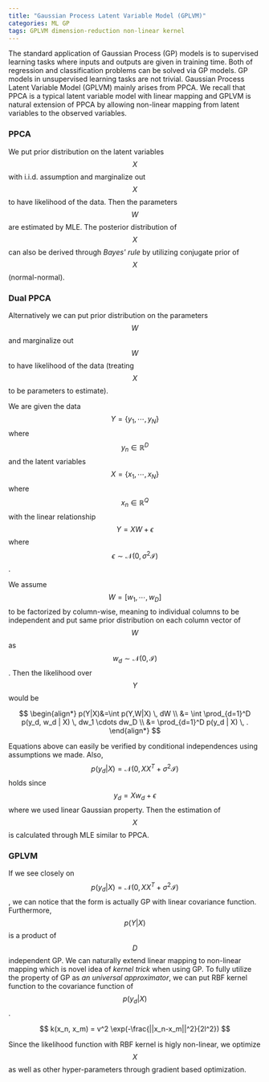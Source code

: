 ```yaml
---
title: "Gaussian Process Latent Variable Model (GPLVM)"
categories: ML GP
tags: GPLVM dimension-reduction non-linear kernel
---
```

The standard application of Gaussian Process (GP) models is to supervised learning tasks where inputs and outputs are given in training time. Both of regression and classification problems can be solved via GP models. GP models in unsupervised learning tasks are not trivial. Gaussian Process Latent Variable Model (GPLVM) mainly arises from PPCA. We recall that PPCA is a typical latent variable model with linear mapping and GPLVM is natural extension of PPCA by allowing non-linear mapping from latent variables to the observed variables.

### PPCA

We put prior distribution on the latent variables $$X$$ with i.i.d. assumption and marginalize out $$X$$ to have likelihood of the data. Then the parameters $$W$$ are estimated by MLE. The posterior distribution of $$X$$ can also be derived through *Bayes' rule* by utilizing conjugate prior of $$X$$ (normal-normal).

### Dual PPCA

Alternatively we can put prior distribution on the parameters $$W$$ and marginalize out $$W$$ to have likelihood of the data (treating $$X$$ to be parameters to estimate).

We are given the data $$Y=\{y_1, \cdots, y_N\}$$ where $$y_n \in \mathbb{R}^D$$ and the latent variables $$X=\{x_1, \cdots, x_N\}$$ where $$x_n \in \mathbb{R}^Q$$ with the linear relationship $$Y=XW+\epsilon$$ where $$\epsilon \sim \mathcal{N}(0, \sigma^2\mathcal{I})$$.

We assume $$W=[w_1, \cdots, w_D]$$ to be factorized by column-wise, meaning to individual columns to be independent and put same prior distribution on each column vector of $$W$$ as $$w_d \sim \mathcal{N}(0, \mathcal{I})$$. Then the likelihood over $$Y$$ would be

$$
\begin{align*}
p(Y|X)&=\int p(Y,W|X) \, dW \\
&= \int \prod_{d=1}^D p(y_d, w_d | X) \, dw_1 \cdots dw_D \\
&= \prod_{d=1}^D p(y_d | X) \, .
\end{align*}
$$


Equations above can easily be verified by conditional independences using assumptions we made. Also, $$p(y_d|X)=\mathcal{N}(0, XX^T + \sigma^2\mathcal{I})$$ holds since $$y_d = Xw_d + \epsilon$$ where we used linear Gaussian property. Then the estimation of $$X$$ is calculated through MLE similar to PPCA.

### GPLVM

If we see closely on $$p(y_d|X)=\mathcal{N}(0, XX^T + \sigma^2\mathcal{I})$$, we can notice that the form is actually GP with linear covariance function. Furthermore, $$p(Y|X)$$ is a product of $$D$$ independent GP. We can naturally extend linear mapping to non-linear mapping which is novel idea of *kernel trick* when using GP. To fully utilize the property of GP as *an universal approximator*, we can put RBF kernel function to the covariance function of $$p(y_d|X)$$.


$$
k(x_n, x_m) = v^2 \exp(-\frac{||x_n-x_m||^2}{2l^2})
$$

Since the likelihood function with RBF kernel is higly non-linear, we optimize $$X$$ as well as other hyper-parameters through gradient based optimization.
